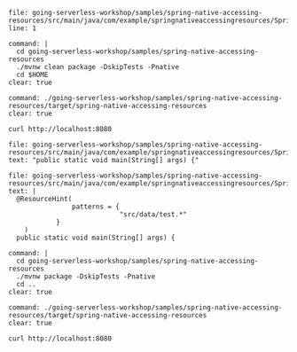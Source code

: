 
```editor:open-file
file: going-serverless-workshop/samples/spring-native-accessing-resources/src/main/java/com/example/springnativeaccessingresources/SpringNativeAccessingResourcesApplication.java
line: 1
```

```terminal:execute
command: |
  cd going-serverless-workshop/samples/spring-native-accessing-resources
  ./mvnw clean package -DskipTests -Pnative
  cd $HOME
clear: true
```

```terminal:execute
command: ./going-serverless-workshop/samples/spring-native-accessing-resources/target/spring-native-accessing-resources
clear: true
```

```execute-2
curl http://localhost:8080
```

```editor:select-matching-text
file: going-serverless-workshop/samples/spring-native-accessing-resources/src/main/java/com/example/springnativeaccessingresources/SpringNativeAccessingResourcesApplication.java
text: "public static void main(String[] args) {"
```


```editor:replace-text-selection
file: going-serverless-workshop/samples/spring-native-accessing-resources/src/main/java/com/example/springnativeaccessingresources/SpringNativeAccessingResourcesApplication.java
text: |
  @ResourceHint(
				patterns = {
							"src/data/test.*"
	  		}
	)
  public static void main(String[] args) {
```

```terminal:execute
command: |
  cd going-serverless-workshop/samples/spring-native-accessing-resources
  ./mvnw package -DskipTests -Pnative
  cd ..
clear: true
```

```terminal:execute
command: ./going-serverless-workshop/samples/spring-native-accessing-resources/target/spring-native-accessing-resources
clear: true
```

```execute-2
curl http://localhost:8080
```